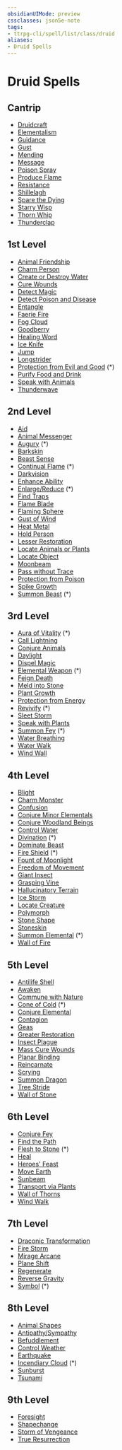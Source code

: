 ```yaml
---
obsidianUIMode: preview
cssclasses: json5e-note
tags:
- ttrpg-cli/spell/list/class/druid
aliases:
- Druid Spells
---
```

# Druid Spells

## Cantrip

- [Druidcraft](Інструменти%20ДМ/CLI/spells/druidcraft-xphb.md "XPHB")
- [Elementalism](Інструменти%20ДМ/CLI/spells/elementalism-xphb.md "XPHB")
- [Guidance](Інструменти%20ДМ/CLI/spells/guidance-xphb.md "XPHB")
- [Gust](Інструменти%20ДМ/CLI/spells/gust-xge.md "XGE")
- [Mending](Інструменти%20ДМ/CLI/spells/mending-xphb.md "XPHB")
- [Message](Інструменти%20ДМ/CLI/spells/message-xphb.md "XPHB")
- [Poison Spray](Інструменти%20ДМ/CLI/spells/poison-spray-xphb.md "XPHB")
- [Produce Flame](Інструменти%20ДМ/CLI/spells/produce-flame-xphb.md "XPHB")
- [Resistance](Інструменти%20ДМ/CLI/spells/resistance-xphb.md "XPHB")
- [Shillelagh](Інструменти%20ДМ/CLI/spells/shillelagh-xphb.md "XPHB")
- [Spare the Dying](Інструменти%20ДМ/CLI/spells/spare-the-dying-xphb.md "XPHB")
- [Starry Wisp](Інструменти%20ДМ/CLI/spells/starry-wisp-xphb.md "XPHB")
- [Thorn Whip](Інструменти%20ДМ/CLI/spells/thorn-whip-xphb.md "XPHB")
- [Thunderclap](Інструменти%20ДМ/CLI/spells/thunderclap-xphb.md "XPHB")

## 1st Level

- [Animal Friendship](Інструменти%20ДМ/CLI/spells/animal-friendship-xphb.md "XPHB")
- [Charm Person](Інструменти%20ДМ/CLI/spells/charm-person-xphb.md "XPHB")
- [Create or Destroy Water](Інструменти%20ДМ/CLI/spells/create-or-destroy-water-xphb.md "XPHB")
- [Cure Wounds](Інструменти%20ДМ/CLI/spells/cure-wounds-xphb.md "XPHB")
- [Detect Magic](Інструменти%20ДМ/CLI/spells/detect-magic-xphb.md "XPHB")
- [Detect Poison and Disease](Інструменти%20ДМ/CLI/spells/detect-poison-and-disease-xphb.md "XPHB")
- [Entangle](Інструменти%20ДМ/CLI/spells/entangle-xphb.md "XPHB")
- [Faerie Fire](Інструменти%20ДМ/CLI/spells/faerie-fire-xphb.md "XPHB")
- [Fog Cloud](Інструменти%20ДМ/CLI/spells/fog-cloud-xphb.md "XPHB")
- [Goodberry](Інструменти%20ДМ/CLI/spells/goodberry-xphb.md "XPHB")
- [Healing Word](Інструменти%20ДМ/CLI/spells/healing-word-xphb.md "XPHB")
- [Ice Knife](Інструменти%20ДМ/CLI/spells/ice-knife-xphb.md "XPHB")
- [Jump](Інструменти%20ДМ/CLI/spells/jump-xphb.md "XPHB")
- [Longstrider](Інструменти%20ДМ/CLI/spells/longstrider-xphb.md "XPHB")
- [Protection from Evil and Good](Інструменти%20ДМ/CLI/spells/protection-from-evil-and-good-xphb.md "XPHB") (\*)
- [Purify Food and Drink](Інструменти%20ДМ/CLI/spells/purify-food-and-drink-xphb.md "XPHB")
- [Speak with Animals](Інструменти%20ДМ/CLI/spells/speak-with-animals-xphb.md "XPHB")
- [Thunderwave](Інструменти%20ДМ/CLI/spells/thunderwave-xphb.md "XPHB")

## 2nd Level

- [Aid](Інструменти%20ДМ/CLI/spells/aid-xphb.md "XPHB")
- [Animal Messenger](Інструменти%20ДМ/CLI/spells/animal-messenger-xphb.md "XPHB")
- [Augury](Інструменти%20ДМ/CLI/spells/augury-xphb.md "XPHB") (\*)
- [Barkskin](Інструменти%20ДМ/CLI/spells/barkskin-xphb.md "XPHB")
- [Beast Sense](Інструменти%20ДМ/CLI/spells/beast-sense-xphb.md "XPHB")
- [Continual Flame](Інструменти%20ДМ/CLI/spells/continual-flame-xphb.md "XPHB") (\*)
- [Darkvision](Інструменти%20ДМ/CLI/spells/darkvision-xphb.md "XPHB")
- [Enhance Ability](Інструменти%20ДМ/CLI/spells/enhance-ability-xphb.md "XPHB")
- [Enlarge/Reduce](Інструменти%20ДМ/CLI/spells/enlarge-reduce-xphb.md "XPHB") (\*)
- [Find Traps](Інструменти%20ДМ/CLI/spells/find-traps-xphb.md "XPHB")
- [Flame Blade](Інструменти%20ДМ/CLI/spells/flame-blade-xphb.md "XPHB")
- [Flaming Sphere](Інструменти%20ДМ/CLI/spells/flaming-sphere-xphb.md "XPHB")
- [Gust of Wind](Інструменти%20ДМ/CLI/spells/gust-of-wind-xphb.md "XPHB")
- [Heat Metal](Інструменти%20ДМ/CLI/spells/heat-metal-xphb.md "XPHB")
- [Hold Person](Інструменти%20ДМ/CLI/spells/hold-person-xphb.md "XPHB")
- [Lesser Restoration](Інструменти%20ДМ/CLI/spells/lesser-restoration-xphb.md "XPHB")
- [Locate Animals or Plants](Інструменти%20ДМ/CLI/spells/locate-animals-or-plants-xphb.md "XPHB")
- [Locate Object](Інструменти%20ДМ/CLI/spells/locate-object-xphb.md "XPHB")
- [Moonbeam](Інструменти%20ДМ/CLI/spells/moonbeam-xphb.md "XPHB")
- [Pass without Trace](Інструменти%20ДМ/CLI/spells/pass-without-trace-xphb.md "XPHB")
- [Protection from Poison](Інструменти%20ДМ/CLI/spells/protection-from-poison-xphb.md "XPHB")
- [Spike Growth](Інструменти%20ДМ/CLI/spells/spike-growth-xphb.md "XPHB")
- [Summon Beast](Інструменти%20ДМ/CLI/spells/summon-beast-xphb.md "XPHB") (\*)

## 3rd Level

- [Aura of Vitality](Інструменти%20ДМ/CLI/spells/aura-of-vitality-xphb.md "XPHB") (\*)
- [Call Lightning](Інструменти%20ДМ/CLI/spells/call-lightning-xphb.md "XPHB")
- [Conjure Animals](Інструменти%20ДМ/CLI/spells/conjure-animals-xphb.md "XPHB")
- [Daylight](Інструменти%20ДМ/CLI/spells/daylight-xphb.md "XPHB")
- [Dispel Magic](Інструменти%20ДМ/CLI/spells/dispel-magic-xphb.md "XPHB")
- [Elemental Weapon](Інструменти%20ДМ/CLI/spells/elemental-weapon-xphb.md "XPHB") (\*)
- [Feign Death](Інструменти%20ДМ/CLI/spells/feign-death-xphb.md "XPHB")
- [Meld into Stone](Інструменти%20ДМ/CLI/spells/meld-into-stone-xphb.md "XPHB")
- [Plant Growth](Інструменти%20ДМ/CLI/spells/plant-growth-xphb.md "XPHB")
- [Protection from Energy](Інструменти%20ДМ/CLI/spells/protection-from-energy-xphb.md "XPHB")
- [Revivify](Інструменти%20ДМ/CLI/spells/revivify-xphb.md "XPHB") (\*)
- [Sleet Storm](Інструменти%20ДМ/CLI/spells/sleet-storm-xphb.md "XPHB")
- [Speak with Plants](Інструменти%20ДМ/CLI/spells/speak-with-plants-xphb.md "XPHB")
- [Summon Fey](Інструменти%20ДМ/CLI/spells/summon-fey-xphb.md "XPHB") (\*)
- [Water Breathing](Інструменти%20ДМ/CLI/spells/water-breathing-xphb.md "XPHB")
- [Water Walk](Інструменти%20ДМ/CLI/spells/water-walk-xphb.md "XPHB")
- [Wind Wall](Інструменти%20ДМ/CLI/spells/wind-wall-xphb.md "XPHB")

## 4th Level

- [Blight](Інструменти%20ДМ/CLI/spells/blight-xphb.md "XPHB")
- [Charm Monster](Інструменти%20ДМ/CLI/spells/charm-monster-xphb.md "XPHB")
- [Confusion](Інструменти%20ДМ/CLI/spells/confusion-xphb.md "XPHB")
- [Conjure Minor Elementals](Інструменти%20ДМ/CLI/spells/conjure-minor-elementals-xphb.md "XPHB")
- [Conjure Woodland Beings](Інструменти%20ДМ/CLI/spells/conjure-woodland-beings-xphb.md "XPHB")
- [Control Water](Інструменти%20ДМ/CLI/spells/control-water-xphb.md "XPHB")
- [Divination](Інструменти%20ДМ/CLI/spells/divination-xphb.md "XPHB") (\*)
- [Dominate Beast](Інструменти%20ДМ/CLI/spells/dominate-beast-xphb.md "XPHB")
- [Fire Shield](Інструменти%20ДМ/CLI/spells/fire-shield-xphb.md "XPHB") (\*)
- [Fount of Moonlight](Інструменти%20ДМ/CLI/spells/fount-of-moonlight-xphb.md "XPHB")
- [Freedom of Movement](Інструменти%20ДМ/CLI/spells/freedom-of-movement-xphb.md "XPHB")
- [Giant Insect](Інструменти%20ДМ/CLI/spells/giant-insect-xphb.md "XPHB")
- [Grasping Vine](Інструменти%20ДМ/CLI/spells/grasping-vine-xphb.md "XPHB")
- [Hallucinatory Terrain](Інструменти%20ДМ/CLI/spells/hallucinatory-terrain-xphb.md "XPHB")
- [Ice Storm](Інструменти%20ДМ/CLI/spells/ice-storm-xphb.md "XPHB")
- [Locate Creature](Інструменти%20ДМ/CLI/spells/locate-creature-xphb.md "XPHB")
- [Polymorph](Інструменти%20ДМ/CLI/spells/polymorph-xphb.md "XPHB")
- [Stone Shape](Інструменти%20ДМ/CLI/spells/stone-shape-xphb.md "XPHB")
- [Stoneskin](Інструменти%20ДМ/CLI/spells/stoneskin-xphb.md "XPHB")
- [Summon Elemental](Інструменти%20ДМ/CLI/spells/summon-elemental-xphb.md "XPHB") (\*)
- [Wall of Fire](Інструменти%20ДМ/CLI/spells/wall-of-fire-xphb.md "XPHB")

## 5th Level

- [Antilife Shell](Інструменти%20ДМ/CLI/spells/antilife-shell-xphb.md "XPHB")
- [Awaken](Інструменти%20ДМ/CLI/spells/awaken-xphb.md "XPHB")
- [Commune with Nature](Інструменти%20ДМ/CLI/spells/commune-with-nature-xphb.md "XPHB")
- [Cone of Cold](Інструменти%20ДМ/CLI/spells/cone-of-cold-xphb.md "XPHB") (\*)
- [Conjure Elemental](Інструменти%20ДМ/CLI/spells/conjure-elemental-xphb.md "XPHB")
- [Contagion](Інструменти%20ДМ/CLI/spells/contagion-xphb.md "XPHB")
- [Geas](Інструменти%20ДМ/CLI/spells/geas-xphb.md "XPHB")
- [Greater Restoration](Інструменти%20ДМ/CLI/spells/greater-restoration-xphb.md "XPHB")
- [Insect Plague](Інструменти%20ДМ/CLI/spells/insect-plague-xphb.md "XPHB")
- [Mass Cure Wounds](Інструменти%20ДМ/CLI/spells/mass-cure-wounds-xphb.md "XPHB")
- [Planar Binding](Інструменти%20ДМ/CLI/spells/planar-binding-xphb.md "XPHB")
- [Reincarnate](Інструменти%20ДМ/CLI/spells/reincarnate-xphb.md "XPHB")
- [Scrying](Інструменти%20ДМ/CLI/spells/scrying-xphb.md "XPHB")
- [Summon Dragon](Інструменти%20ДМ/CLI/spells/summon-dragon-xphb.md "XPHB")
- [Tree Stride](Інструменти%20ДМ/CLI/spells/tree-stride-xphb.md "XPHB")
- [Wall of Stone](Інструменти%20ДМ/CLI/spells/wall-of-stone-xphb.md "XPHB")

## 6th Level

- [Conjure Fey](Інструменти%20ДМ/CLI/spells/conjure-fey-xphb.md "XPHB")
- [Find the Path](Інструменти%20ДМ/CLI/spells/find-the-path-xphb.md "XPHB")
- [Flesh to Stone](Інструменти%20ДМ/CLI/spells/flesh-to-stone-xphb.md "XPHB") (\*)
- [Heal](Інструменти%20ДМ/CLI/spells/heal-xphb.md "XPHB")
- [Heroes' Feast](Інструменти%20ДМ/CLI/spells/heroes-feast-xphb.md "XPHB")
- [Move Earth](Інструменти%20ДМ/CLI/spells/move-earth-xphb.md "XPHB")
- [Sunbeam](Інструменти%20ДМ/CLI/spells/sunbeam-xphb.md "XPHB")
- [Transport via Plants](Інструменти%20ДМ/CLI/spells/transport-via-plants-xphb.md "XPHB")
- [Wall of Thorns](Інструменти%20ДМ/CLI/spells/wall-of-thorns-xphb.md "XPHB")
- [Wind Walk](Інструменти%20ДМ/CLI/spells/wind-walk-xphb.md "XPHB")

## 7th Level

- [Draconic Transformation](Інструменти%20ДМ/CLI/spells/draconic-transformation-ftd.md "FTD")
- [Fire Storm](Інструменти%20ДМ/CLI/spells/fire-storm-xphb.md "XPHB")
- [Mirage Arcane](Інструменти%20ДМ/CLI/spells/mirage-arcane-xphb.md "XPHB")
- [Plane Shift](Інструменти%20ДМ/CLI/spells/plane-shift-xphb.md "XPHB")
- [Regenerate](Інструменти%20ДМ/CLI/spells/regenerate-xphb.md "XPHB")
- [Reverse Gravity](Інструменти%20ДМ/CLI/spells/reverse-gravity-xphb.md "XPHB")
- [Symbol](Інструменти%20ДМ/CLI/spells/symbol-xphb.md "XPHB") (\*)

## 8th Level

- [Animal Shapes](Інструменти%20ДМ/CLI/spells/animal-shapes-xphb.md "XPHB")
- [Antipathy/Sympathy](Інструменти%20ДМ/CLI/spells/antipathy-sympathy-xphb.md "XPHB")
- [Befuddlement](Інструменти%20ДМ/CLI/spells/befuddlement-xphb.md "XPHB")
- [Control Weather](Інструменти%20ДМ/CLI/spells/control-weather-xphb.md "XPHB")
- [Earthquake](Інструменти%20ДМ/CLI/spells/earthquake-xphb.md "XPHB")
- [Incendiary Cloud](Інструменти%20ДМ/CLI/spells/incendiary-cloud-xphb.md "XPHB") (\*)
- [Sunburst](Інструменти%20ДМ/CLI/spells/sunburst-xphb.md "XPHB")
- [Tsunami](Інструменти%20ДМ/CLI/spells/tsunami-xphb.md "XPHB")

## 9th Level

- [Foresight](Інструменти%20ДМ/CLI/spells/foresight-xphb.md "XPHB")
- [Shapechange](Інструменти%20ДМ/CLI/spells/shapechange-xphb.md "XPHB")
- [Storm of Vengeance](Інструменти%20ДМ/CLI/spells/storm-of-vengeance-xphb.md "XPHB")
- [True Resurrection](Інструменти%20ДМ/CLI/spells/true-resurrection-xphb.md "XPHB")